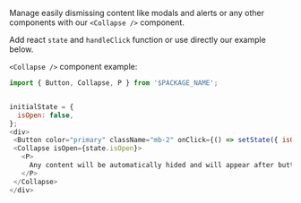 Manage easily dismissing content like modals and alerts or any other components with our `<Collapse />` component.

Add react `state` and `handleClick` function or use directly our example below.

`<Collapse />` component example:

```js
import { Button, Collapse, P } from '$PACKAGE_NAME';


initialState = {
  isOpen: false,
};
<div>
 <Button color="primary" className="mb-2" onClick={() => setState({ isOpen: !state.isOpen })}>Toggle</Button>
 <Collapse isOpen={state.isOpen}>
   <P>
     Any content will be automatically hided and will appear after button click.
   </P>
 </Collapse>
</div>
```
